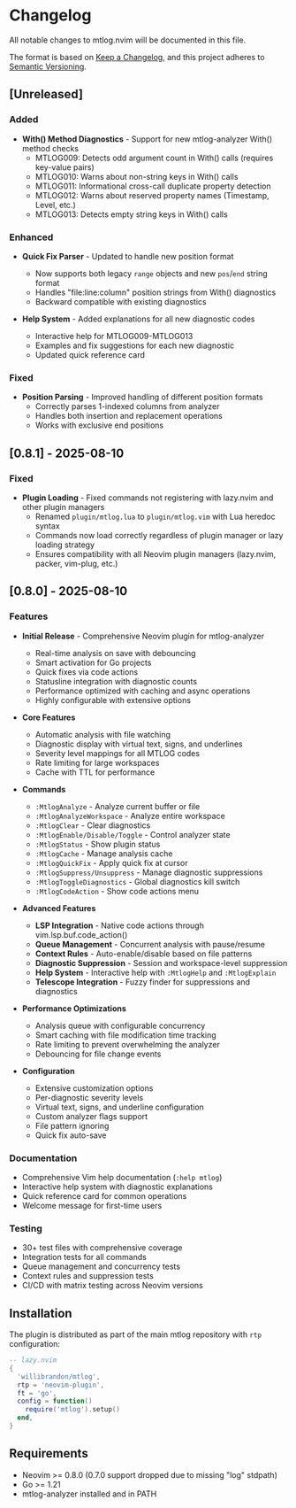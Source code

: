 # Changelog

All notable changes to mtlog.nvim will be documented in this file.

The format is based on [Keep a Changelog](https://keepachangelog.com/en/1.0.0/),
and this project adheres to [Semantic Versioning](https://semver.org/spec/v2.0.0.html).

## [Unreleased]

### Added
- **With() Method Diagnostics** - Support for new mtlog-analyzer With() method checks
  - MTLOG009: Detects odd argument count in With() calls (requires key-value pairs)
  - MTLOG010: Warns about non-string keys in With() calls
  - MTLOG011: Informational cross-call duplicate property detection
  - MTLOG012: Warns about reserved property names (Timestamp, Level, etc.)
  - MTLOG013: Detects empty string keys in With() calls
  
### Enhanced
- **Quick Fix Parser** - Updated to handle new position format
  - Now supports both legacy `range` objects and new `pos`/`end` string format
  - Handles "file:line:column" position strings from With() diagnostics
  - Backward compatible with existing diagnostics
  
- **Help System** - Added explanations for all new diagnostic codes
  - Interactive help for MTLOG009-MTLOG013
  - Examples and fix suggestions for each new diagnostic
  - Updated quick reference card

### Fixed
- **Position Parsing** - Improved handling of different position formats
  - Correctly parses 1-indexed columns from analyzer
  - Handles both insertion and replacement operations
  - Works with exclusive end positions

## [0.8.1] - 2025-08-10

### Fixed
- **Plugin Loading** - Fixed commands not registering with lazy.nvim and other plugin managers
  - Renamed `plugin/mtlog.lua` to `plugin/mtlog.vim` with Lua heredoc syntax
  - Commands now load correctly regardless of plugin manager or lazy loading strategy
  - Ensures compatibility with all Neovim plugin managers (lazy.nvim, packer, vim-plug, etc.)

## [0.8.0] - 2025-08-10

### Features
- **Initial Release** - Comprehensive Neovim plugin for mtlog-analyzer
  - Real-time analysis on save with debouncing
  - Smart activation for Go projects
  - Quick fixes via code actions
  - Statusline integration with diagnostic counts
  - Performance optimized with caching and async operations
  - Highly configurable with extensive options

- **Core Features**
  - Automatic analysis with file watching
  - Diagnostic display with virtual text, signs, and underlines
  - Severity level mappings for all MTLOG codes
  - Rate limiting for large workspaces
  - Cache with TTL for performance

- **Commands**
  - `:MtlogAnalyze` - Analyze current buffer or file
  - `:MtlogAnalyzeWorkspace` - Analyze entire workspace
  - `:MtlogClear` - Clear diagnostics
  - `:MtlogEnable/Disable/Toggle` - Control analyzer state
  - `:MtlogStatus` - Show plugin status
  - `:MtlogCache` - Manage analysis cache
  - `:MtlogQuickFix` - Apply quick fix at cursor
  - `:MtlogSuppress/Unsuppress` - Manage diagnostic suppressions
  - `:MtlogToggleDiagnostics` - Global diagnostics kill switch
  - `:MtlogCodeAction` - Show code actions menu

- **Advanced Features**
  - **LSP Integration** - Native code actions through vim.lsp.buf.code_action()
  - **Queue Management** - Concurrent analysis with pause/resume
  - **Context Rules** - Auto-enable/disable based on file patterns
  - **Diagnostic Suppression** - Session and workspace-level suppression
  - **Help System** - Interactive help with `:MtlogHelp` and `:MtlogExplain`
  - **Telescope Integration** - Fuzzy finder for suppressions and diagnostics

- **Performance Optimizations**
  - Analysis queue with configurable concurrency
  - Smart caching with file modification time tracking
  - Rate limiting to prevent overwhelming the analyzer
  - Debouncing for file change events

- **Configuration**
  - Extensive customization options
  - Per-diagnostic severity levels
  - Virtual text, signs, and underline configuration
  - Custom analyzer flags support
  - File pattern ignoring
  - Quick fix auto-save

### Documentation
- Comprehensive Vim help documentation (`:help mtlog`)
- Interactive help system with diagnostic explanations
- Quick reference card for common operations
- Welcome message for first-time users

### Testing
- 30+ test files with comprehensive coverage
- Integration tests for all commands
- Queue management and concurrency tests
- Context rules and suppression tests
- CI/CD with matrix testing across Neovim versions

## Installation

The plugin is distributed as part of the main mtlog repository with `rtp` configuration:

```lua
-- lazy.nvim
{
  'willibrandon/mtlog',
  rtp = 'neovim-plugin',
  ft = 'go',
  config = function()
    require('mtlog').setup()
  end,
}
```

## Requirements

- Neovim >= 0.8.0 (0.7.0 support dropped due to missing "log" stdpath)
- Go >= 1.21
- mtlog-analyzer installed and in PATH